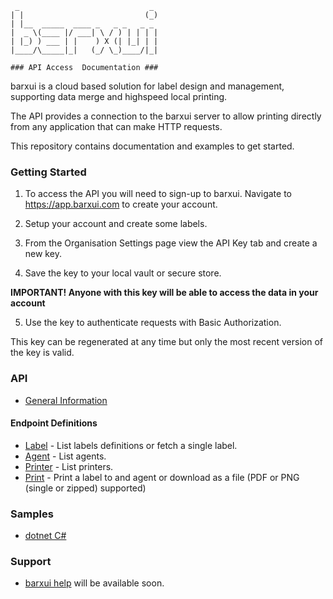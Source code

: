 ```
 _                             _ 
| |                           (_)
| |__  _____  ____ _   _ _   _ _ 
|  _ \(____ |/ ___| \ / ) | | | |
| |_) ) ___ | |    ) X (| |_| | |
|____/\_____|_|   (_/ \_)____/|_|

### API Access  Documentation ###
```

barxui is a cloud based solution for label design and management, supporting data merge and highspeed local printing.

The API provides a connection to the barxui server to allow printing directly from any application that can make HTTP requests.

This repository contains documentation and examples to get started.

### Getting Started

1. To access the API you will need to sign-up to barxui.  Navigate to https://app.barxui.com to create your account.

2. Setup your account and create some labels.

3. From the Organisation Settings page view the API Key tab and create a new key.

4. Save the key to your local vault or secure store.

__IMPORTANT! Anyone with this key will be able to access the data in your account__

5. Use the key to authenticate requests with Basic Authorization.

This key can be regenerated at any time but only the most recent version of the key is valid.

### API

* [General Information](/api/general.md)

#### Endpoint Definitions

* [Label](/api/label.md)        - List labels definitions or fetch a single label.
* [Agent](/api/agent.md)        - List agents.
* [Printer](/api/printer.md)    - List printers.
* [Print](/api/print.md)        - Print a label to and agent or download as a file (PDF or PNG (single or zipped) supported)

### Samples

* [dotnet C#](/samples/csharp.md)

### Support

- [barxui help](https://help.barxui.com) will be available soon.  



